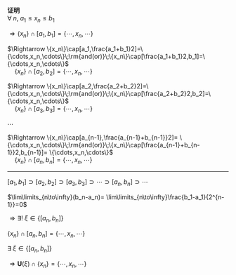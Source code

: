 **证明**  
$\forall\;n,\;a_1\leq x_n\leq b_1$  
  
$\Rightarrow\{x_n\}\cap[a_1,b_1]=\{\cdots,x_n,\cdots\}$  
  
$\Rightarrow  
\{x_n\}\cap[a_1,\frac{a_1+b_1}2]=\{\cdots,x_n,\cdots\}\;\rm{and(or)}\;\{x_n\}\cap[\frac{a_1+b_1}2,b_1]=\{\cdots,x_n,\cdots\}$  
$\quad\{x_n\}\cap[a_2,b_2]=\{\cdots,x_n,\cdots\}$  
  
$\Rightarrow  
\{x_n\}\cap[a_2,\frac{a_2+b_2}2]=\{\cdots,x_n,\cdots\}\;\rm{and(or)}\;\{x_n\}\cap[\frac{a_2+b_2}2,b_2]=\{\cdots,x_n,\cdots\}$  
$\quad\{x_n\}\cap[a_3,b_3]=\{\cdots,x_n,\cdots\}$  
  
$\cdots$  
  
$\Rightarrow  
\{x_n\}\cap[a_{n-1},\frac{a_{n-1}+b_{n-1}}2]=  
\{\cdots,x_n,\cdots\}\;\rm{and(or)}\;\{x_n\}\cap[\frac{a_{n-1}+b_{n-1}}2,b_{n-1}]=  
\{\cdots,x_n,\cdots\}$  
$\quad\{x_n\}\cap[a_n,b_n]=\{\cdots,x_n,\cdots\}$  
  
---  
  
$[a_1,b_1]\supset[a_2,b_2]\supset[a_3,b_3]\supset  
\cdots\supset[a_n,b_n]\supset\cdots$  
  
$\lim\limits_{n\to\infty}(b_n-a_n)=  
\lim\limits_{n\to\infty}\frac{b_1-a_1}{2^{n-1}}=0$  
  
$\Rightarrow \exists!\;\xi\in\{[a_n,b_n]\}$  
  
$\{x_n\}\cap[a_n,b_n]=\{\cdots,x_n,\cdots\}$  
  
$\exists\;\xi\in\{[a_n,b_n]\}$  
  
$\Rightarrow \mathbf{U}(\xi)\cap\{x_n\}=\{\cdots,x_n,\cdots\}$  

